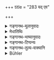 +++
title = "283 यद् एव"

+++

<details><summary>गङ्गानथ-मूलानुवादः</summary>

When the best of Brāhmaṇas, having bathed, satisfies the Pitṛs with water,—by that alone he obtains the whole reward of the performance of the offering to the Pitṛs.—(283)
</details>

<details><summary>मेधातिथिः</summary>

पाञ्चयज्ञिकं यच् छ्राद्धम् अहर् अहर् इत्य् उक्तं तस्य वैकल्पिकत्वम् अनेनोच्यते । उदकतर्पणं यत् क्रियते **स्नात्वा** तेनैव **पितृयज्ञक्रियाफलं** **प्राप्नोति** । यद् उक्तम् "एकम् अप्य् आशयेत्" (म्ध् ३.७३) इति तस्य नास्ति नियमेन कर्तव्यता । उकदतर्पणम् अवश्यं कर्तव्यम् ॥ ३.२७३ ॥
</details>

<details><summary>गङ्गानथ-भाष्यानुवादः</summary>

The present verse sets forth an option to the daily *Śrāddha* that has been prescribed in connection with the ‘Five Sacrifices.’

The ‘offering of water’ that is made after bath,—by that he obtains the reward of the offering to the Pitṛs. That is, it is not absolutely necessary to do what has been said (in 3.83) regarding the feeding of at least one Brāhmaṇa and the rest of it. It is only the *Water-offering* that must be made.—(283).
</details>

<details><summary>गङ्गानथ-टिप्पन्यः</summary>

This verse is quoted in *Vīramitrodaya* (Āhnika, p. 391) in support of the view that in case one is unable to perform all the three rites of
*Tarpaṇa, Śrāddha* and *Bali*, if he performs even one of them, he is
saved from the sin of neglecting the ‘offerings to the Pitṛs’;—and in
*Hemādri* (Śrāddha, p. 946).
</details>

<details><summary>गङ्गानथ-तुल्य-वाक्यानि</summary>

*Baudhāyana* (2.6.3).—‘Day after day, one shall moke offerings out of
the water-vessel; even so is the Pitṛyajña accomplished.’

*Āpastamba-Dharmasūtra* (1.13.1).—‘By the wateroffering is accomplished
the offering to gods, the offering to Pitṛs and also Vedic Study.’
</details>

<details><summary>Bühler</summary>

283	Even when a Brahmana, after bathing, satisfies the manes with water, he obtains thereby the whole reward for the performance of the (daily) Sraddha.
</details>
